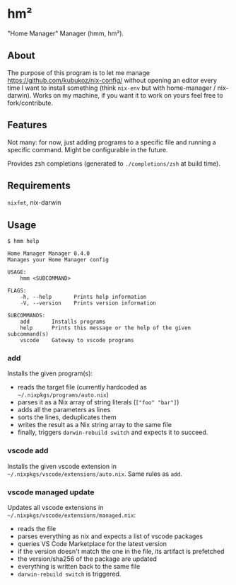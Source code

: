 # hm²

"Home Manager" Manager (hmm, hm²).

## About

The purpose of this program is to let me manage https://github.com/kubukoz/nix-config/ without opening an editor every time I want to install something (think `nix-env` but with home-manager / nix-darwin). Works on my machine, if you want it to work on yours feel free to fork/contribute.

## Features

Not many: for now, just adding programs to a specific file and running a specific command. Might be configurable in the future.

Provides zsh completions (generated to `./completions/zsh` at build time).

## Requirements

`nixfmt`, nix-darwin

## Usage

```shell
$ hmm help

Home Manager Manager 0.4.0
Manages your Home Manager config

USAGE:
    hmm <SUBCOMMAND>

FLAGS:
    -h, --help       Prints help information
    -V, --version    Prints version information

SUBCOMMANDS:
    add       Installs programs
    help      Prints this message or the help of the given subcommand(s)
    vscode    Gateway to vscode programs
```

### add

Installs the given program(s):

- reads the target file (currently hardcoded as `~/.nixpkgs/programs/auto.nix`)
- parses it as a Nix array of string literals (`["foo" "bar"]`)
- adds all the parameters as lines
- sorts the lines, deduplicates them
- writes the result as a Nix string array to the same file
- finally, triggers `darwin-rebuild switch` and expects it to succeed.

### vscode add

Installs the given vscode extension in `~/.nixpkgs/vscode/extensions/auto.nix`. Same rules as `add`.

### vscode managed update

Updates all vscode extensions in `~/.nixpkgs/vscode/extensions/managed.nix`:

- reads the file
- parses everything as nix and expects a list of vscode packages
- queries VS Code Marketplace for the latest version
- if the version doesn't match the one in the file, its artifact is prefetched
- the version/sha256 of the package are updated
- everything is written back to the same file
- `darwin-rebuild switch` is triggered.
